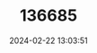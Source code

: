 ---
title: "136685"
category: "Pteropus rennelli"
draft: false
date: 2024-02-22 13:03:51
languages:
  English: ["Rennell Flying Fox"]
---